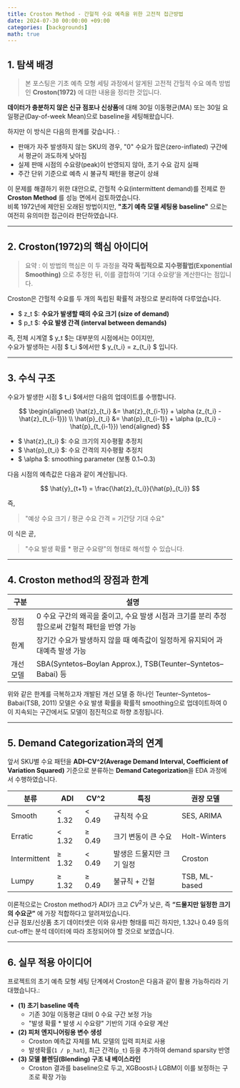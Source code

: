 ```yaml
---
title: Croston Method - 간헐적 수요 예측을 위한 고전적 접근방법
date: 2024-07-30 00:00:00 +09:00
categories: [backgrounds]
math: true
---
```


## 1. 탐색 배경

> 본 포스팅은 기초 예측 모형 세팅 과정에서 알게된 고전적 간헐적 수요 예측 방법인 **Croston(1972)** 에 대한 내용을 정리한 것입니다.

**데이터가 충분하지 않은 신규 점포나 신상품**에 대해 30일 이동평균(MA) 또는 30일 요일평균(Day-of-week Mean)으로 baseline을 세팅해왔습니다. <br>

하지만 이 방식은 다음의 한계를 갖습니다. : 

- 판매가 자주 발생하지 않는 SKU의 경우, "0" 수요가 많은(zero-inflated) 구간에서 평균이 과도하게 낮아짐
- 실제 판매 시점의 수요량(peak)이 반영되지 않아, 초기 수요 감지 실패
- 주간 단위 기준으로 예측 시 불규칙 패턴을 평균이 상쇄

이 문제를 해결하기 위한 대안으로, 간헐적 수요(intermittent demand)를 전제로 한 **Croston Method** 를 성능 면에서 검토하였습니다. <br>
비록 1972년에 제안된 오래된 방법이지만, **"초기 예측 모델 세팅용 baseline"** 으로는 여전히 유의미한 접근이라 판단하였습니다.

---

## 2. Croston(1972)의 핵심 아이디어
> 요약 : 이 방법의 핵심은 이 두 과정을 **각각 독립적으로 지수평활법(Exponential Smoothing)** 으로 추정한 뒤, 이를 결합하여 ‘기대 수요량’을 계산한다는 점입니다.


Croston은 간헐적 수요를 두 개의 독립된 확률적 과정으로 분리하여 다루었습니다.

- $ z_t $: **수요가 발생할 때의 수요 크기 (size of demand)**
- $ p_t $: **수요 발생 간격 (interval between demands)**

즉, 전체 시계열 $ y_t $는 대부분의 시점에서는 0이지만,  
수요가 발생하는 시점 $ t_i $에서만 $ y_{t_i} = z_{t_i} $ 입니다.

---

## 3. 수식 구조

수요가 발생한 시점 $ t_i $에서만 다음의 업데이트를 수행합니다.

$$
\begin{aligned}
\hat{z}_{t_i} &= \hat{z}_{t_{i-1}} + \alpha (z_{t_i} - \hat{z}_{t_{i-1}}) \\
\hat{p}_{t_i} &= \hat{p}_{t_{i-1}} + \alpha (p_{t_i} - \hat{p}_{t_{i-1}})
\end{aligned}
$$


- $ \hat{z}_{t_i} $: 수요 크기의 지수평활 추정치
- $ \hat{p}_{t_i} $: 수요 간격의 지수평활 추정치
- $ \alpha $: smoothing parameter (보통 0.1~0.3)

다음 시점의 예측값은 다음과 같이 계산됩니다.

$$
\hat{y}_{t+1} = \frac{\hat{z}_{t_i}}{\hat{p}_{t_i}}
$$



즉,
> "예상 수요 크기 / 평균 수요 간격 = 기간당 기대 수요"

이 식은 곧,
> "수요 발생 확률 * 평균 수요량"의 형태로 해석할 수 있습니다.

---

## 4. Croston method의 장점과 한계



| 구분 | 설명                                                          |
|------|-------------------------------------------------------------|
| 장점 | 0 수요 구간의 왜곡을 줄이고, 수요 발생 시점과 크기를 분리 추정함으로써 간헐적 패턴을 반영 가능     |
| 한계 | 장기간 수요가 발생하지 않을 때 예측값이 일정하게 유지되어 과대예측 발생 가능                 |
| 개선모델 | SBA(Syntetos–Boylan Approx.), TSB(Teunter–Syntetos–Babai) 등 |



위와 같은 한계를 극복하고자 개발된 개선 모델 중 하나인 Teunter–Syntetos–Babai(TSB, 2011) 모델은 수요 발생 확률을 확률적 smoothing으로 업데이트하여 0이 지속되는 구간에서도 모델이 점진적으로 하향 조정됩니다.

---

## 5. Demand Categorization과의 연계

앞서 SKU별 수요 패턴을 **ADI–CV^2(Average Demand Interval, Coefficient of Variation Squared)** 기준으로 분류하는 **Demand Categorization**을 EDA 과정에서 수행하였습니다.



| 분류 | ADI | CV^2   | 특징 | 권장 모델 |
|------|-----|--------|------|-----------|
| Smooth | < 1.32 | < 0.49 | 규칙적 수요 | SES, ARIMA |
| Erratic | < 1.32 | ≥ 0.49 | 크기 변동이 큰 수요 | Holt-Winters |
| Intermittent | ≥ 1.32 | < 0.49 | 발생은 드물지만 크기 일정 | Croston |
| Lumpy | ≥ 1.32 | ≥ 0.49 | 불규칙 + 간헐 | TSB, ML-based |



이론적으로는 Croston method가 ADI가 크고 $CV^2$가 낮은, 즉 **“드물지만 일정한 크기의 수요군”** 에 가장 적합하다고 알려져있습니다. <br>
신규 점포/신상품 초기 데이터셋은 이와 유사한 형태를 띠긴 하지만, 1.32나 0.49 등의 cut-off는 분석 데이터에 따라 조정되어야 할 것으로 보였습니다. <br>

---

## 6. 실무 적용 아이디어

프로젝트의 초기 예측 모형 세팅 단계에서 Croston은 다음과 같이 활용 가능하리라 기대했습니다.:

- **(1) 초기 baseline 예측**
  - 기존 30일 이동평균 대비 0 수요 구간 보정 가능
  - "발생 확률 * 발생 시 수요량" 기반의 기대 수요량 계산
- **(2) 피처 엔지니어링용 변수 생성**
  - Croston 예측값 자체를 ML 모델의 입력 피처로 사용
  - 발생확률(`1 / p_hat`), 최근 간격(`p_t`) 등을 추가하여 demand sparsity 반영
- **(3) 모델 블렌딩(Blending) 구조 내 베이스라인**
  - Croston 결과를 baseline으로 두고, XGBoost나 LGBM이 이를 보정하는 구조로 확장 가능
